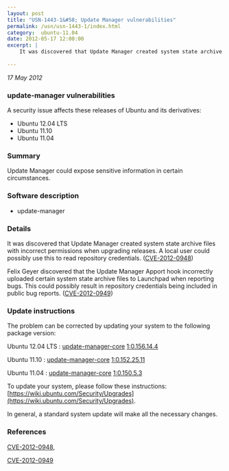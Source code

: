 ```yaml
---
layout: post
title: "USN-1443-1&#58; Update Manager vulnerabilities"
permalink: /usn/usn-1443-1/index.html
category:  ubuntu-11.04
date: 2012-05-17 12:00:00
excerpt: |
    It was discovered that Update Manager created system state archive files with incorrect permissions when upgrading releases. A local user could possibly use this to read repository credentials. ([CVE-2012-0948](http://people.ubuntu.com/~ubuntu-security/cve/CVE-2012-0948))
    
--- 
```

 
 

*17 May 2012*

### update-manager vulnerabilities

A security issue affects these releases of Ubuntu and its derivatives:

* Ubuntu 12.04 LTS
* Ubuntu 11.10
* Ubuntu 11.04

### Summary

Update Manager could expose sensitive information in certain circumstances. 

### Software description

* update-manager 

### Details

It was discovered that Update Manager created system state archive files with incorrect permissions when upgrading releases. A local user could possibly use this to read repository credentials. ([CVE-2012-0948](http://people.ubuntu.com/~ubuntu-security/cve/CVE-2012-0948))

Felix Geyer discovered that the Update Manager Apport hook incorrectly uploaded certain system state archive files to Launchpad when reporting bugs. This could possibly result in repository credentials being included in public bug reports. ([CVE-2012-0949](http://people.ubuntu.com/~ubuntu-security/cve/CVE-2012-0949)) 

### Update instructions

The problem can be corrected by updating your system to the following package version:

Ubuntu 12.04 LTS
 : [update-manager-core](https://launchpad.net/ubuntu/+source/update-manager) <span> [1:0.156.14.4](https://launchpad.net/ubuntu/+source/update-manager/1:0.156.14.4) </span> 

Ubuntu 11.10
 : [update-manager-core](https://launchpad.net/ubuntu/+source/update-manager) <span> [1:0.152.25.11](https://launchpad.net/ubuntu/+source/update-manager/1:0.152.25.11) </span> 

Ubuntu 11.04
 : [update-manager-core](https://launchpad.net/ubuntu/+source/update-manager) <span> [1:0.150.5.3](https://launchpad.net/ubuntu/+source/update-manager/1:0.150.5.3) </span> 

To update your system, please follow these instructions: [https://wiki.ubuntu.com/Security/Upgrades](https://wiki.ubuntu.com/Security/Upgrades).

In general, a standard system update will make all the necessary changes. 

### References

 
 [CVE-2012-0948](http://people.ubuntu.com/~ubuntu-security/cve/CVE-2012-0948), 

 [CVE-2012-0949](http://people.ubuntu.com/~ubuntu-security/cve/CVE-2012-0949)
 

